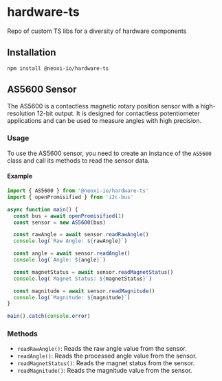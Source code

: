 # hardware-ts
Repo of custom TS libs for a diversity of hardware components

## Installation
```npm install @neoxi-io/hardware-ts```

## AS5600 Sensor

The AS5600 is a contactless magnetic rotary position sensor with a high-resolution 12-bit output. It is designed for contactless potentiometer applications and can be used to measure angles with high precision.

### Usage

To use the AS5600 sensor, you need to create an instance of the `AS5600` class and call its methods to read the sensor data.

#### Example

```typescript
import { AS5600 } from '@neoxi-io/hardware-ts'
import { openPromisified } from 'i2c-bus'

async function main() {
  const bus = await openPromisified(1)
  const sensor = new AS5600(bus)

  const rawAngle = await sensor.readRawAngle()
  console.log(`Raw Angle: ${rawAngle}`)

  const angle = await sensor.readAngle()
  console.log(`Angle: ${angle}`)

  const magnetStatus = await sensor.readMagnetStatus()
  console.log(`Magnet Status: ${magnetStatus}`)

  const magnitude = await sensor.readMagnitude()
  console.log(`Magnitude: ${magnitude}`)
}

main().catch(console.error)
```

### Methods

- `readRawAngle()`: Reads the raw angle value from the sensor.
- `readAngle()`: Reads the processed angle value from the sensor.
- `readMagnetStatus()`: Reads the magnet status from the sensor.
- `readMagnitude()`: Reads the magnitude value from the sensor.
